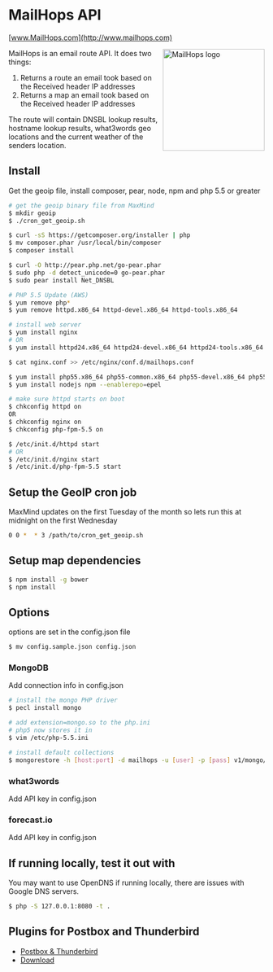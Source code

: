 # MailHops API
[www.MailHops.com](http://www.mailhops.com)

<img src="http://www.mailhops.com/images/logos/mailhops395.png" width="200" alt="MailHops logo" title="MailHops" align="right" />

MailHops is an email route API. It does two things:

1. Returns a route an email took based on the Received header IP addresses
2. Returns a map an email took based on the Received header IP addresses

The route will contain DNSBL lookup results, hostname lookup results, what3words geo locations and the current weather of the senders location.

## Install

Get the geoip file, install composer, pear, node, npm and php 5.5 or greater

```sh 
# get the geoip binary file from MaxMind
$ mkdir geoip
$ ./cron_get_geoip.sh

$ curl -sS https://getcomposer.org/installer | php
$ mv composer.phar /usr/local/bin/composer
$ composer install

$ curl -O http://pear.php.net/go-pear.phar
$ sudo php -d detect_unicode=0 go-pear.phar
$ sudo pear install Net_DNSBL

# PHP 5.5 Update (AWS)
$ yum remove php*
$ yum remove httpd.x86_64 httpd-devel.x86_64 httpd-tools.x86_64

# install web server
$ yum install nginx
# OR
$ yum install httpd24.x86_64 httpd24-devel.x86_64 httpd24-tools.x86_64

$ cat nginx.conf >> /etc/nginx/conf.d/mailhops.conf

$ yum install php55.x86_64 php55-common.x86_64 php55-devel.x86_64 php55-fpm
$ yum install nodejs npm --enablerepo=epel

# make sure httpd starts on boot
$ chkconfig httpd on
OR
$ chkconfig nginx on
$ chkconfig php-fpm-5.5 on

$ /etc/init.d/httpd start
# OR
$ /etc/init.d/nginx start
$ /etc/init.d/php-fpm-5.5 start

```

## Setup the GeoIP cron job

MaxMind updates on the first Tuesday of the month so lets run this at midnight on the first Wednesday

```sh
0 0 *  * 3 /path/to/cron_get_geoip.sh
```

## Setup map dependencies
```sh 
$ npm install -g bower
$ npm install
```

## Options 
options are set in the config.json file

```sh
$ mv config.sample.json config.json
```

### MongoDB
Add connection info in config.json

```sh 
# install the mongo PHP driver
$ pecl install mongo

# add extension=mongo.so to the php.ini
# php5 now stores it in
$ vim /etc/php-5.5.ini

# install default collections
$ mongorestore -h [host:port] -d mailhops -u [user] -p [pass] v1/mongo/mailhops/
```

### what3words
Add API key in config.json

### forecast.io
Add API key in config.json

## If running locally, test it out with
You may want to use OpenDNS if running locally, there are issues with Google DNS servers.

```sh
$ php -S 127.0.0.1:8080 -t .
```

## Plugins for Postbox and Thunderbird
- [Postbox & Thunderbird](https://github.com/avantassel/mailhops-plugin)
- [Download](https://addons.mozilla.org/en-US/thunderbird/addon/mailhops/)
